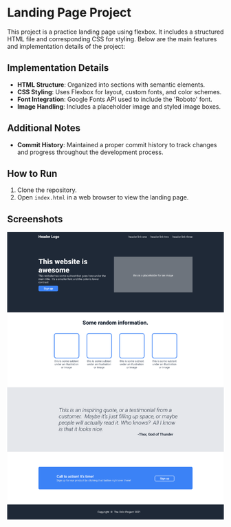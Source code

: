 # Landing Page Project

This project is a practice landing page using flexbox. It includes a structured HTML file and corresponding CSS for styling. Below are the main features and implementation details of the project:

## Implementation Details

- **HTML Structure**: Organized into sections with semantic elements.
- **CSS Styling**: Uses Flexbox for layout, custom fonts, and color schemes.
- **Font Integration**: Google Fonts API used to include the 'Roboto' font.
- **Image Handling**: Includes a placeholder image and styled image boxes.

## Additional Notes

- **Commit History**: Maintained a proper commit history to track changes and progress throughout the development process.

## How to Run

1. Clone the repository.
2. Open `index.html` in a web browser to view the landing page.

## Screenshots
![Image](images/Practice.png)
